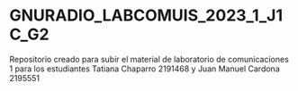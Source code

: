 # GNURADIO_LABCOMUIS_2023_1_J1C_G2
Repositorio creado para subir el material de laboratorio de comunicaciones 1 para los estudiantes Tatiana Chaparro 2191468 y Juan Manuel Cardona 2195551 
